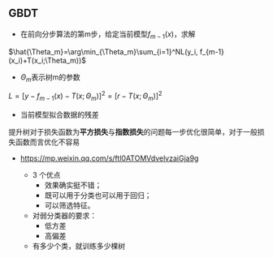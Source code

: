 GBDT
---------------------------
* 在前向分步算法的第m步，给定当前模型$f_{m-1}(x)$，求解

$\hat{\Theta_m}=\arg\min_{\Theta_m}\sum_{i=1}^NL(y_i, f_{m-1}(x_i)+T(x_i;\Theta_m))$
* $\Theta_m$表示树m的参数

$L=[y-f_{m-1}(x)-T(x;\Theta_m)]^2=[r-T(x;\Theta_m)]^2$
* 当前模型拟合数据的残差

提升树对于损失函数为**平方损失**与**指数损失**的问题每一步优化很简单，对于一般损失函数而言优化不容易
* https://mp.weixin.qq.com/s/ftl0ATOMVdvelvzaiGja9g

    + 3 个优点
        * 效果确实挺不错；
        * 既可以用于分类也可以用于回归；
        * 可以筛选特征。
    + 对弱分类器的要求：
        * 低方差
        * 高偏差
    * 有多少个类，就训练多少棵树
